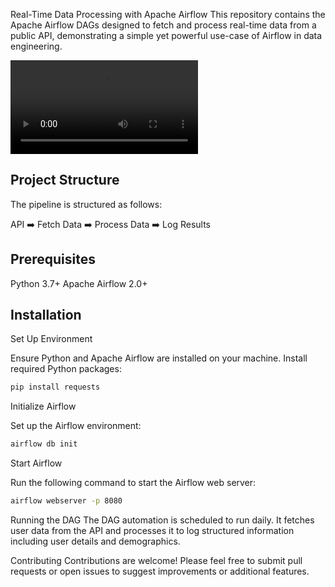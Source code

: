 Real-Time Data Processing with Apache Airflow
This repository contains the Apache Airflow DAGs designed to fetch and process real-time data from a public API, demonstrating a simple yet powerful use-case of Airflow in data engineering.

![](https://github.com/AbhijitChallapalli/airflow/blob/master/demo_airflow.mp4)

## Project Structure
The pipeline is structured as follows:

  API ➡️ Fetch Data ➡️ Process Data ➡️ Log Results

## Prerequisites
Python 3.7+
Apache Airflow 2.0+

## Installation
Set Up Environment

Ensure Python and Apache Airflow are installed on your machine.
Install required Python packages:
```bash
pip install requests
```
Initialize Airflow

Set up the Airflow environment:
```bash
airflow db init
```

Start Airflow

Run the following command to start the Airflow web server:
```bash
airflow webserver -p 8080
```

Running the DAG
The DAG automation is scheduled to run daily. It fetches user data from the API and processes it to log structured information including user details and demographics.

Contributing
Contributions are welcome! Please feel free to submit pull requests or open issues to suggest improvements or additional features.

